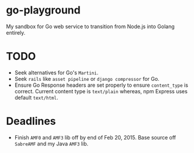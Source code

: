 # go-playground
My sandbox for Go web service to transition from Node.js into Golang entirely.

# TODO
* Seek alternatives for Go's `Martini`.
* Seek `rails` like `asset pipeline` or `django compressor` for Go.
* Ensure Go Response headers are set properly to ensure `content_type` is correct. Current content type is `text/plain` whereas, npm Express uses default `text/html`.


# Deadlines
* Finish `AMF0` and `AMF3` lib off by end of Feb 20, 2015. Base source off `SabreAMF` and my Java `AMF3` lib.
